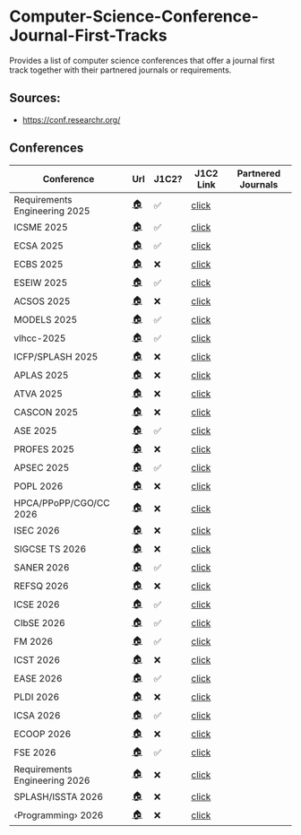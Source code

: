 # Computer-Science-Conference-Journal-First-Tracks
Provides a list of computer science conferences that offer a journal first track together with their partnered journals or requirements.

## Sources:
- https://conf.researchr.org/

## Conferences
|Conference | Url | J1C2?| J1C2 Link| Partnered Journals|
|---|---|---|---|---|
| Requirements Engineering 2025 | [&#127968;](https://conf.researchr.org/home/RE-2025) |✅|[click](https://conf.researchr.org/track/RE-2025/RE-2025-journal-first)| |
| ICSME 2025 | [&#127968;](https://conf.researchr.org/home/icsme-2025) |✅|[click](https://conf.researchr.org/track/icsme-2025/icsme-2025-journal-first)| |
| ECSA 2025 | [&#127968;](https://conf.researchr.org/home/ecsa-2025) |✅|[click](https://conf.researchr.org/track/ecsa-2025/ecsa-2025-journal-first)| |
| ECBS 2025 | [&#127968;](https://conf.researchr.org/home/ecbs-2025) |❌|[click]()| |
| ESEIW 2025 | [&#127968;](https://conf.researchr.org/home/esem-2025) |✅|[click](https://conf.researchr.org/track/esem-2025/esem-2025-journal-first-track)| |
| ACSOS 2025 | [&#127968;](https://2025.acsos.org) |❌|[click]()| |
| MODELS 2025 | [&#127968;](https://2025.models-conf.com) |✅|[click](https://2025.models-conf.com/track/models-2025-journal-first)| |
| vlhcc-2025 | [&#127968;](https://conf.researchr.org/home/vlhcc-2025) |✅|[click](https://conf.researchr.org/track/vlhcc-2025/vlhcc-2025-ppig-papers)| |
| ICFP/SPLASH 2025 | [&#127968;](https://conf.researchr.org/home/icfp-splash-2025) |❌|[click]()| |
| APLAS 2025 | [&#127968;](https://conf.researchr.org/home/aplas-2025) |❌|[click]()| |
| ATVA 2025 | [&#127968;](https://conf.researchr.org/home/atva-2025) |❌|[click]()| |
| CASCON 2025 | [&#127968;](https://conf.researchr.org/home/cascon-2025) |❌|[click]()| |
| ASE 2025 | [&#127968;](https://conf.researchr.org/home/ase-2025) |✅|[click](https://conf.researchr.org/track/ase-2025/ase-2025-journal-first-track)| |
| PROFES 2025 | [&#127968;](https://conf.researchr.org/home/profes-2025) |❌|[click]()| |
| APSEC 2025 | [&#127968;](https://conf.researchr.org/home/apsec-2025) |✅|[click](https://conf.researchr.org/track/apsec-2025/apsec-2025-journal-first-track)| |
| POPL 2026 | [&#127968;](https://popl26.sigplan.org) |❌|[click]()| |
| HPCA/PPoPP/CGO/CC 2026 | [&#127968;](https://conf.researchr.org/home/hpca-ppopp-cgo-cc-2026) |❌|[click]()| |
| ISEC 2026 | [&#127968;](https://conf.researchr.org/home/isec-2026) |❌|[click]()| |
| SIGCSE TS 2026 | [&#127968;](https://sigcse2026.sigcse.org) |❌|[click]()| |
| SANER 2026 | [&#127968;](https://conf.researchr.org/home/saner-2026) |✅|[click](https://conf.researchr.org/track/saner-2026/saner-2026-journal-first-track)| |
| REFSQ 2026 | [&#127968;](https://2026.refsq.org) |❌|[click]()| |
| ICSE 2026 | [&#127968;](https://conf.researchr.org/home/icse-2026) |✅|[click](https://conf.researchr.org/track/icse-2026/icse-2026-journal-first-papers)| |
| CIbSE 2026 | [&#127968;](https://conf.researchr.org/home/cibse-2026) |✅|[click](https://conf.researchr.org/track/cibse-2026/cibse-2026-journal-first)| |
| FM 2026 | [&#127968;](https://conf.researchr.org/home/fm-2026) |✅|[click](https://conf.researchr.org/track/fm-2026/fm-2026-journal-first)| |
| ICST 2026 | [&#127968;](https://conf.researchr.org/home/icst-2026) |❌|[click]()| |
| EASE 2026 | [&#127968;](https://conf.researchr.org/home/ease-2026) |✅|[click](https://conf.researchr.org/track/ease-2026/ease-2026-journal-first)| |
| PLDI 2026 | [&#127968;](https://pldi26.sigplan.org) |❌|[click]()| |
| ICSA 2026 | [&#127968;](https://conf.researchr.org/home/icsa-2026) |✅|[click](https://conf.researchr.org/track/icsa-2026/icsa-2026-journal-first)| |
| ECOOP 2026 | [&#127968;](https://2026.ecoop.org) |❌|[click]()| |
| FSE 2026 | [&#127968;](https://conf.researchr.org/home/fse-2026) |✅|[click](https://conf.researchr.org/track/fse-2026/fse-2026-journal-first)| |
| Requirements Engineering 2026 | [&#127968;](https://conf.researchr.org/home/RE-2026) |❌|[click]()| |
| SPLASH/ISSTA 2026 | [&#127968;](https://conf.researchr.org/home/splash-issta-2026) |❌|[click]()| |
| ‹Programming› 2026 | [&#127968;](https://2026.programming-conference.org) |❌|[click]()| |
